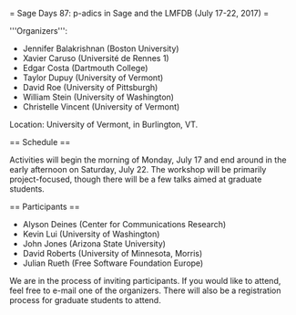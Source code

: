 = Sage Days 87: p-adics in Sage and the LMFDB (July 17-22, 2017) =

'''Organizers''':
 * Jennifer Balakrishnan (Boston University)
 * Xavier Caruso (Université de Rennes 1)
 * Edgar Costa (Dartmouth College)
 * Taylor Dupuy (University of Vermont)
 * David Roe (University of Pittsburgh)
 * William Stein (University of Washington)
 * Christelle Vincent (University of Vermont)

Location: University of Vermont, in Burlington, VT.

== Schedule ==

Activities will begin the morning of Monday, July 17 and end around in the early afternoon on Saturday, July 22.
The workshop will be primarily project-focused, though there will be a few talks aimed at graduate students.

== Participants ==

 * Alyson Deines (Center for Communications Research)
 * Kevin Lui (University of Washington)
 * John Jones (Arizona State University)
 * David Roberts (University of Minnesota, Morris)
 * Julian Rueth (Free Software Foundation Europe)


We are in the process of inviting participants.  If you would like to attend, feel free to e-mail one of the organizers.  There will also be a registration process for graduate students to attend.
